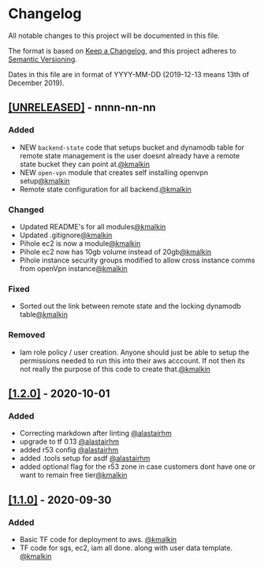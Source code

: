 # Changelog

All notable changes to this project will be documented in this file.

The format is based on [Keep a Changelog](https://keepachangelog.com/en/1.0.0/),
and this project adheres to [Semantic Versioning](https://semver.org/spec/v2).

Dates in this file are in format of YYYY-MM-DD (2019-12-13 means 13th of December 2019).

## [[UNRELEASED]](https://github.com/kmalkin/tf-aws-pi-hole/releases/tag/n.n.n) - nnnn-nn-nn

### Added

* NEW `backend-state` code that setups bucket and dynamodb table for remote state management is the user doesnt already have a remote state bucket they can point at.[@kmalkin](https://github.com/kmalkin)
* NEW `open-vpn` module that creates self installing openvpn setup[@kmalkin](https://github.com/kmalkin)
* Remote state configuration for all backend.[@kmalkin](https://github.com/kmalkin)

### Changed

* Updated README's for all modules[@kmalkin](https://github.com/kmalkin)
* Updated .gitignore[@kmalkin](https://github.com/kmalkin)
* Pihole ec2 is now a module[@kmalkin](https://github.com/kmalkin)
* Pihole ec2 now has 10gb volume instead of 20gb[@kmalkin](https://github.com/kmalkin)
* Pihole instance security groups modified to allow cross instance comms from openVpn instance[@kmalkin](https://github.com/kmalkin)

### Fixed

* Sorted out the link between remote state and the locking dynamodb table[@kmalkin](https://github.com/kmalkin)

### Removed

* Iam role policy / user creation. Anyone should just be able to setup the permissions needed to run this into their aws acccount. If not then its not really the purpose of this code to create that.[@kmalkin](https://github.com/kmalkin)

## [[1.2.0]](https://github.com/kmalkin/tf-aws-pi-hole/releases/tag/1.2.0) - 2020-10-01

### Added

* Correcting markdown after linting [@alastairhm](https://github.com/alastairhm)
* upgrade to tf 0.13 [@alastairhm](https://github.com/alastairhm)
* added r53 config [@alastairhm](https://github.com/alastairhm)
* added .tools setup for asdf [@alastairhm](https://github.com/alastairhm)
* added optional flag for the r53 zone in case customers dont have one or want to remain free tier[@kmalkin](https://github.com/kmalkin)

## [[1.1.0]](https://github.com/kmalkin/tf-aws-pi-hole/releases/tag/1.1.0) - 2020-09-30

### Added

* Basic TF code for deployment to aws. [@kmalkin](https://github.com/kmalkin)
* TF code for sgs, ec2, iam all done. along with user data template. [@kmalkin](https://github.com/kmalkin)

